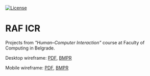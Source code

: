 [![License](https://img.shields.io/badge/License-Apache%202.0-blue.svg)](https://opensource.org/licenses/Apache-2.0)

# RAF ICR

Projects from *"Human–Computer Interaction"* course at Faculty of Computing in Belgrade.

Desktop wireframe: [PDF](https://github.com/jelic98/raf_icr/blob/master/wireframe/desktop.pdf), [BMPR](https://github.com/jelic98/raf_icr/blob/master/wireframe/desktop.bmpr)

Mobile wireframe: [PDF](https://github.com/jelic98/raf_icr/blob/master/wireframe/mobile.pdf), [BMPR](https://github.com/jelic98/raf_icr/blob/master/wireframe/mobile.bmpr)
